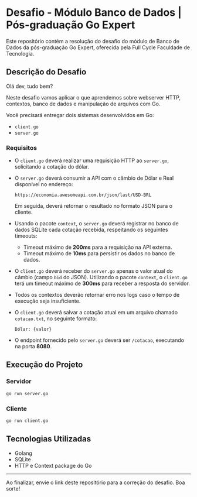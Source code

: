 # Desafio - Módulo Banco de Dados | Pós-graduação Go Expert

Este repositório contém a resolução do desafio do módulo de Banco de Dados da pós-graduação Go Expert, oferecida pela Full Cycle Faculdade de Tecnologia.

## Descrição do Desafio

Olá dev, tudo bem?

Neste desafio vamos aplicar o que aprendemos sobre webserver HTTP, contextos, banco de dados e manipulação de arquivos com Go.

Você precisará entregar dois sistemas desenvolvidos em Go:
- `client.go`
- `server.go`

### Requisitos

- O `client.go` deverá realizar uma requisição HTTP ao `server.go`, solicitando a cotação do dólar.

- O `server.go` deverá consumir a API com o câmbio de Dólar e Real disponível no endereço:
  ```
  https://economia.awesomeapi.com.br/json/last/USD-BRL
  ```
  Em seguida, deverá retornar o resultado no formato JSON para o cliente.

- Usando o pacote `context`, o `server.go` deverá registrar no banco de dados SQLite cada cotação recebida, respeitando os seguintes timeouts:
  - Timeout máximo de **200ms** para a requisição na API externa.
  - Timeout máximo de **10ms** para persistir os dados no banco de dados.

- O `client.go` deverá receber do `server.go` apenas o valor atual do câmbio (campo `bid` do JSON). Utilizando o pacote `context`, o `client.go` terá um timeout máximo de **300ms** para receber a resposta do servidor.

- Todos os contextos deverão retornar erro nos logs caso o tempo de execução seja insuficiente.

- O `client.go` deverá salvar a cotação atual em um arquivo chamado `cotacao.txt`, no seguinte formato:
  ```
  Dólar: {valor}
  ```

- O endpoint fornecido pelo `server.go` deverá ser `/cotacao`, executando na porta **8080**.

## Execução do Projeto

### Servidor
```bash
go run server.go
```

### Cliente
```bash
go run client.go
```

## Tecnologias Utilizadas

- Golang
- SQLite
- HTTP e Context package do Go

---

Ao finalizar, envie o link deste repositório para a correção do desafio. Boa sorte!

